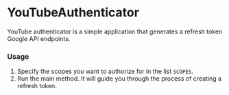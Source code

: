 YouTubeAuthenticator
==================

YouTube authenticator is a simple application that generates a refresh
token Google API endpoints.


### Usage
1. Specify the scopes you want to authorize for in the list `SCOPES`.
2. Run the main method. It will guide you through the process of 
creating a refresh token.
